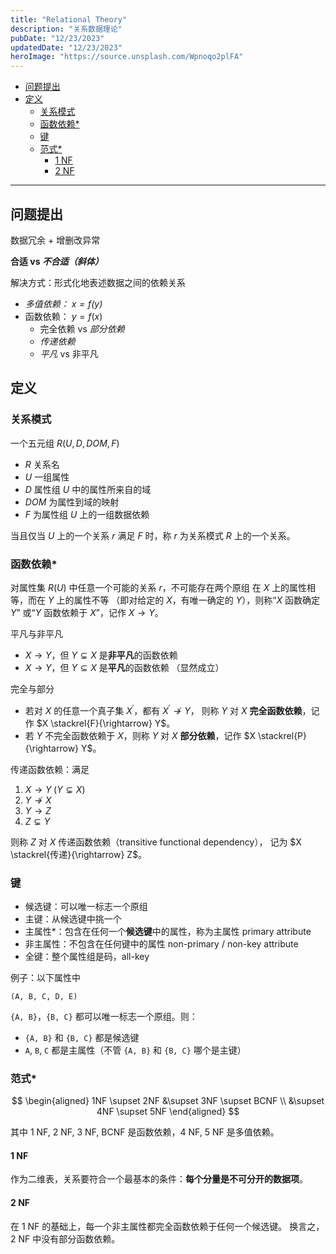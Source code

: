 ```yaml
---
title: "Relational Theory"
description: "关系数据理论"
pubDate: "12/23/2023"
updatedDate: "12/23/2023"
heroImage: "https://source.unsplash.com/Wpnoqo2plFA"
---
```


<!--toc:start-->
- [问题提出](#问题提出)
- [定义](#定义)
  - [关系模式](#关系模式)
  - [函数依赖*](#函数依赖)
  - [键](#键)
  - [范式*](#范式)
    - [1 NF](#1-nf)
    - [2 NF](#2-nf)
<!--toc:end-->

---

## 问题提出

数据冗余 + 增删改异常

**合适 vs *不合适（斜体）***

解决方式：形式化地表述数据之间的依赖关系
- *多值依赖： $x = f(y)$*
- 函数依赖： $y = f(x)$
    - 完全依赖 vs *部分依赖*
    - *传递依赖*
    - *平凡* vs 非平凡

## 定义

### 关系模式

一个五元组 $R(U, D, DOM, F)$
- $R$ 关系名
- $U$ 一组属性
- $D$ 属性组 $U$ 中的属性所来自的域
- $DOM$ 为属性到域的映射
- $F$ 为属性组 $U$ 上的一组数据依赖

当且仅当 $U$ 上的一个关系 $r$ 满足 $F$ 时，称 $r$ 为关系模式 $R$ 上的一个关系。

### 函数依赖*

对属性集 $R(U)$ 中任意一个可能的关系 $r$，不可能存在两个原组
在 $X$ 上的属性相等，而在 $Y$ 上的属性不等
（即对给定的 $X$，有唯一确定的 $Y$），则称“$X$ 函数确定 $Y$”
或“$Y$ 函数依赖于 $X$”，记作 $X \rightarrow Y$。

平凡与非平凡
- $X \rightarrow Y$，但 $Y \subsetneq X$ 是**非平凡**的函数依赖
- $X \rightarrow Y$，但 $Y \subseteq X$ 是**平凡**的函数依赖
（显然成立）

完全与部分
- 若对 $X$ 的任意一个真子集 $X^{'}$，都有 $X^{'} \nrightarrow Y$，
则称 $Y$ 对 $X$ **完全函数依赖**，记作 $X \stackrel{F}{\rightarrow} Y$。
- 若 $Y$ 不完全函数依赖于 $X$，则称 $Y$ 对 $X$ **部分依赖**，记作
$X \stackrel{P}{\rightarrow} Y$。

传递函数依赖：满足
1. $X \rightarrow Y \; (Y \subsetneq X)$
2. $Y \nrightarrow X$
3. $Y \rightarrow Z$
4. $Z \subsetneq Y$

则称 $Z$ 对 $X$ 传递函数依赖（transitive functional dependency），
记为 $X \stackrel{传递}{\rightarrow} Z$。

### 键
- 候选键：可以唯一标志一个原组
- 主键：从候选键中挑一个
- 主属性*：包含在任何一个**候选键**中的属性，称为主属性 primary attribute
- 非主属性：不包含在任何键中的属性 non-primary / non-key attribute
- 全键：整个属性组是码，all-key

例子：以下属性中
```
(A, B, C, D, E)
```
`{A, B}`，`{B, C}` 都可以唯一标志一个原组。则：
- `{A, B}` 和 `{B, C}` 都是候选键
- `A`, `B`, `C` 都是主属性（不管 `{A, B}` 和 `{B, C}` 哪个是主键）

### 范式*

$$
\begin{aligned}
1NF \supset 2NF &\supset 3NF \supset BCNF \\
&\supset 4NF \supset 5NF
\end{aligned}
$$

其中 1 NF, 2 NF, 3 NF, BCNF 是函数依赖，4 NF, 5 NF 是多值依赖。

#### 1 NF
作为二维表，关系要符合一个最基本的条件：**每个分量是不可分开的数据项**。

#### 2 NF
在 1 NF 的基础上，每一个非主属性都完全函数依赖于任何一个候选键。
换言之，2 NF 中没有部分函数依赖。

